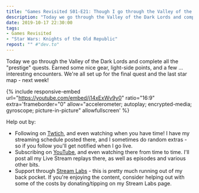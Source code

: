 ```yaml
---
title: "Games Revisited S01-E21: Though I go through the Valley of the Dark Lords"
description: "Today we go through the Valley of the Dark Lords and complete all the 'prestige' quests."
date: 2019-10-17 22:30:00
tags:
- Games Revisited
- "Star Wars: Knights of the Old Republic"
repost: "" #"dev.to"
---
```


Today we go through the Valley of the Dark Lords and complete all the "prestige" quests. Earned some nice gear, light-side points, and a few &hellip; interesting encounters. We're all set up for the final quest and the last star map - next week!
<!--more-->


{% include responsive-embed url="https://youtube.com/embed/j14xExWv9y0" ratio="16:9" extra='frameborder="0" allow="accelerometer; autoplay; encrypted-media; gyroscope; picture-in-picture" allowfullscreen' %}

Help out by:
 * Following on [Twtich](https://twitch.tv/AnonJr_Live), and even watching when you have time! I have my streaming schedule posted there, and I sometimes do random extras - so if you follow you'll get notified when I go live.
 * Subscribing on [YouTube](http://www.youtube.com/channel/UCXafqhKHbkSUIrq0LAuu0tw), and even watching there from time to time. I'll post all my Live Stream replays there, as well as episodes and various other bits.
 * Support through [Stream Labs](https://streamlabs.com/anonjr_live) - this is pretty much running out of my back pocket. If you're enjoying the content, consider helping out with some of the costs by donating/tipping on my Stream Labs page.